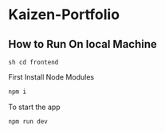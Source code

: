 # Kaizen-Portfolio

## How to Run On local Machine
```sh cd frontend```

First Install Node Modules
```sh
npm i
 ```

To start the app
```sh
npm run dev
```

